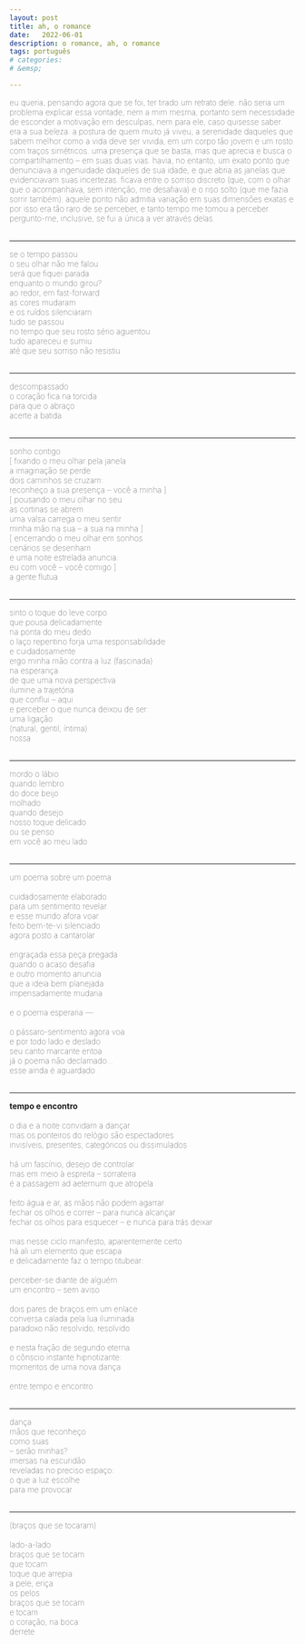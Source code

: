 ```yaml
---
layout: post
title: ah, o romance
date:   2022-06-01
description: o romance, ah, o romance
tags: português
# categories: 
# &emsp;

---
```


<span style="font-size:14px;font-weight:lighter"> 
eu queria, pensando agora que se foi, ter tirado um retrato dele. não seria um problema explicar essa vontade, nem a mim mesma, portanto sem necessidade de esconder a motivação em desculpas, nem para ele, caso quisesse saber. era a sua beleza. a postura de quem muito já viveu, a serenidade daqueles que sabem melhor como a vida deve ser vivida, em um corpo tão jovem e um rosto com traços simétricos. uma presença que se basta, mas que aprecia e busca o compartilhamento – em suas duas vias. havia, no entanto, um exato ponto que denunciava a ingenuidade daqueles de sua idade, e que abria as janelas que evidenciavam suas incertezas. ficava entre o sorriso discreto (que, com o olhar que o acompanhava, sem intenção, me desafiava) e o riso solto (que me fazia sorrir também). aquele ponto não admitia variação em suas dimensões exatas e por isso era tão raro de se perceber, e tanto tempo me tomou a perceber.
<br> pergunto-me, inclusive, se fui a única a ver através delas.
</span>
<br>
<br>

<hr>
<span style="font-size:14px;font-weight:lighter">
se o tempo passou
<br> o seu olhar não me falou
<br> será que fiquei parada
<br> enquanto o mundo girou?
<br> ao redor, em fast-forward
<br> as cores mudaram
<br> e os ruídos silenciaram
<br> tudo se passou
<br> no tempo que seu rosto sério aguentou
<br> tudo apareceu e sumiu
<br> até que seu sorriso não resistiu
</span>
<br>
<br>

<hr>
<span style="font-size:14px;font-weight:lighter">
descompassado
<br> o coração fica na torcida
<br> para que o abraço
<br> acerte a batida
</span>
<br>
<br>

<hr>
<span style="font-size:14px;font-weight:lighter">
sonho contigo
<br> [ fixando o meu olhar pela janela
<br> a imaginação se perde
<br> dois caminhos se cruzam:
<br> reconheço a sua presença – você a minha ]
<br> [ pousando o meu olhar no seu
<br> as cortinas se abrem
<br> uma valsa carrega o meu sentir
<br> minha mão na sua – a sua na minha ]
<br> [ encerrando o meu olhar em sonhos
<br> cenários se desenham
<br> e uma noite estrelada anuncia:
<br> eu com você – você comigo ]
<br> a gente flutua
</span>
<br>
<br>

<hr>
<span style="font-size:14px;font-weight:lighter"> 
sinto o toque do leve corpo 
<br> que pousa delicadamente
<br> na ponta do meu dedo
<br> o laço repentino forja uma responsabilidade
<br> e cuidadosamente
<br> ergo minha mão contra a luz (fascinada)
<br> na esperança
<br> de que uma nova perspectiva 
<br> ilumine a trajetória
<br> que conflui – aqui
<br> e perceber o que nunca deixou de ser:
<br> uma ligação
<br> (natural, gentil, íntima)
<br> nossa
</span>
<br>
<br>

<hr>
<span style="font-size:14px;font-weight:lighter"> 
mordo o lábio
<br> quando lembro
<br> do doce beijo
<br> molhado
<br> quando desejo
<br> nosso toque delicado
<br> ou se penso
<br> em você ao meu lado
</span>
<br>
<br>

<hr>
<span style="font-size:14px;font-weight:lighter"> 
um poema sobre um poema
<br> 
<br> cuidadosamente elaborado
<br> para um sentimento revelar
<br> e esse mundo afora voar
<br> feito bem-te-vi silenciado
<br> agora posto a cantarolar
<br> 
<br> engraçada essa peça pregada
<br> quando o acaso desafia
<br> e outro momento anuncia
<br> que a ideia bem planejada
<br> impensadamente mudaria
<br> 
<br> e o poema esperaria —
<br>
<br> o pássaro-sentimento agora voa 
<br> e por todo lado e deslado
<br> seu canto marcante entoa
<br> já o poema não declamado...
<br> esse ainda é aguardado
</span>
<br>
<br>

<hr>
<span style="font-size:14px;font-weight:lighter">
<strong>tempo e encontro</strong>
<br> 
<br> o dia e a noite convidam a dançar
<br> mas os ponteiros do relógio são espectadores
<br> invisíveis, presentes; categóricos ou dissimulados
<br> 
<br> há um fascínio, desejo de controlar
<br> mas em meio à espreita – sorrateira
<br> é a passagem ad aeternum que atropela
<br> 
<br> feito água e ar, as mãos não podem agarrar
<br> fechar os olhos e correr – para nunca alcançar
<br> fechar os olhos para esquecer – e nunca para trás deixar
<br> 
<br> mas nesse ciclo manifesto, aparentemente certo
<br> há ali um elemento que escapa
<br> e delicadamente faz o tempo titubear:
<br> 
<br> perceber-se diante de alguém
<br> um encontro – sem aviso
<br> 
<br> dois pares de braços em um enlace
<!-- <br> mergulho nos olhos que te encaram -->
<br> conversa calada pela lua iluminada
<br> paradoxo não resolvido, resolvido
<br> 
<br> e nesta fração de segundo eterna
<br> o cônscio instante hipnotizante:
<br> momentos de uma nova dança
<br> 
<br> entre tempo e encontro
</span>
<br>
<br>

<hr>
<span style="font-size:14px;font-weight:lighter"> 
dança
<br> mãos que reconheço
<br> como suas
<br> – serão minhas?
<br> imersas na escuridão
<br> reveladas no preciso espaço:
<br> o que a luz escolhe
<br> para me provocar
</span>
<br>
<br>

<hr>
<span style="font-size:14px;font-weight:lighter"> 
(braços que se tocaram)
<br> 
<br> lado-a-lado
<br> braços que se tocam
<br> que tocam
<br> toque que arrepia 
<br> a pele, eriça
<br> os pelos
<br> braços que se tocam
<br> e tocam
<br> o coração, na boca
<br> derrete
</span>
<br>
<br>

<!-- 
<hr>
<span style="font-size:14px;font-weight:lighter">
o dia e a noite convidam a dançar
<br> mas os ponteiros do relógio são espectadores:
<br> invisíveis, presentes / categóricos ou dissimulados
<br>
<br> há um fascínio, desejo de controlar
<br> mas em meio à espreita – sorrateira
<br> é a passagem ad aeternum que atropela
<br>
<br> feito água e ar, as mãos não podem agarrar
<br> fechar os olhos e correr / para nunca alcançar
<br> fechar os olhos para esquecer / e nunca para trás deixar
<br> 
<br> mas nesse ciclo manifesto, aparentemente certo
<br> há ali um elemento que escapa
<br> e delicadamente faz o tempo titubear
<br>
<br> perceber-se diante de alguém
<br> um encontro 
<br> sem aviso
<br> 
<br> dois pares de braços em um enlace.
<br> mergulho nos olhos que encaram.
<br> conversa calada pela lua iluminada.
<br> paradoxo não resolvido, resolvido.
<br>
<br> e nesta fração de segundo eterna
<br> o cônscio instante hipnotizante:
<br> momentos de uma nova dança:
<br> entre tempo e encontro
</span>
<br>
<br>
 
 

 <hr>
<span style="font-size:14px;font-weight:lighter">
<strong>tempo e encontro</strong>
<br>
<br> o dia e a noite convidam a dançar
<br> mas os ponteiros do relógio são espectadores
<br> invisíveis, presentes. categóricos ou dissimulados
<br>
<br> há um fascínio, desejo de controlar
<br> mas em meio à espreita – sorrateira
<br> é a passagem ad aeternum que atropela
<br>
<br> feito água e ar, as mãos não podem agarrar
<br> fechar os olhos e correr – para nunca alcançar
<br> fechar os olhos para esquecer – e nunca para trás deixar
<br>
<br> mas nesse ciclo manifesto, aparentemente certo
<br> há ali um elemento que escapa
<br> e delicadamente faz o tempo titubear:
<br>
<br> perceber-se diante de alguém
<br> um encontro 
<br> sem aviso
<br>
<br> dois pares de braços em um enlace
<br> mergulho nos olhos que te encaram
<br> conversa calada pela lua iluminada
<br> paradoxo não resolvido, resolvido
<br>
<br> e nesta fração de segundo eterna
<br> o cônscio instante hipnotizante:
<br> momentos da dança
<br> entre tempo e encontro
</span>
<br>
<br>
 -->
